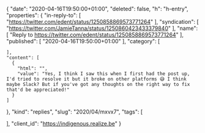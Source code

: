 {
  "date": "2020-04-16T19:50:00+01:00",
  "deleted": false,
  "h": "h-entry",
  "properties": {
    "in-reply-to": [
      "https://twitter.com/edent/status/1250858869573771264"
    ],
    "syndication": [
      "https://twitter.com/JamieTanna/status/1250860423433379840"
    ],
    "name": [
      "Reply to https://twitter.com/edent/status/1250858869573771264"
    ],
    "published": [
      "2020-04-16T19:50:00+01:00"
    ],
    "category": [

    ],
    "content": [
      {
        "html": "",
        "value": "Yes, I think I saw this when I first had the post up, I'd tried to resolve it but it broke on other platforms 😅 I think maybe Slack? But if you've got any thoughts on the right way to fix that'd be appreciated!"
      }
    ]
  },
  "kind": "replies",
  "slug": "2020/04/mxvx7",
  "tags": [

  ],
  "client_id": "https://indigenous.realize.be"
}
